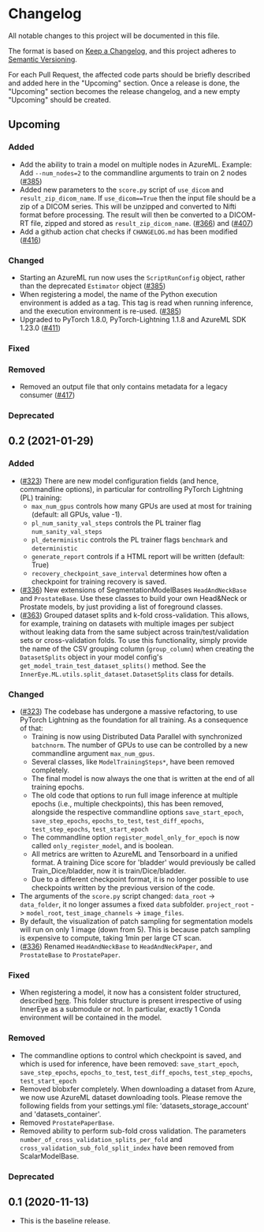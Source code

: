 # Changelog
All notable changes to this project will be documented in this file.

The format is based on [Keep a Changelog](https://keepachangelog.com/en/1.0.0/),
and this project adheres to [Semantic Versioning](https://semver.org/spec/v2.0.0.html).

For each Pull Request, the affected code parts should be briefly described and added here in the "Upcoming" section.
Once a release is done, the "Upcoming" section becomes the release changelog, and a new empty "Upcoming" should be
created.
 
## Upcoming

### Added 
- Add the ability to train a model on multiple nodes in AzureML. Example: Add `--num_nodes=2` to the commandline 
    arguments to train on 2 nodes ([#385](https://github.com/microsoft/InnerEye-DeepLearning/pull/385))
- Added new parameters to the `score.py` script of `use_dicom` and `result_zip_dicom_name`. If `use_dicom==True` 
    then the input file should be
    a zip of a DICOM series. This will be unzipped and converted to Nifti format before processing. The 
    result will then be converted to a DICOM-RT file, zipped and stored as `result_zip_dicom_name`. 
    ([#366](https://github.com/microsoft/InnerEye-DeepLearning/pull/366)) and ([#407](https://github.com/microsoft/InnerEye-DeepLearning/pull/407))
- Add a github action chat checks if `CHANGELOG.md` has been modified ([#416](https://github.com/microsoft/InnerEye-DeepLearning/pull/416))

### Changed
- Starting an AzureML run now uses the `ScriptRunConfig` object, rather than the deprecated `Estimator` object ([#385](https://github.com/microsoft/InnerEye-DeepLearning/pull/385))
- When registering a model, the name of the Python execution environment is added as a tag. This tag is read when running inference, and the execution environment
    is re-used. ([#385](https://github.com/microsoft/InnerEye-DeepLearning/pull/385)) 
-  Upgraded to PyTorch 1.8.0, PyTorch-Lightning 1.1.8 and AzureML SDK 1.23.0 ([#411](https://github.com/microsoft/InnerEye-DeepLearning/pull/411))

### Fixed

### Removed
- Removed an output file that only contains metadata for a legacy consumer ([#417](https://github.com/microsoft/InnerEye-DeepLearning/pull/417))

### Deprecated

## 0.2 (2021-01-29)

### Added
- ([#323](https://github.com/microsoft/InnerEye-DeepLearning/pull/323)) There are new model configuration fields 
(and hence, commandline options), in particular for controlling PyTorch Lightning (PL) training: 
  - `max_num_gpus` controls how many GPUs are used at most for training (default: all GPUs, value -1).
  - `pl_num_sanity_val_steps` controls the PL trainer flag `num_sanity_val_steps`
  - `pl_deterministic` controls the PL trainer flags `benchmark` and `deterministic`
  - `generate_report` controls if a HTML report will be written (default: True) 
  - `recovery_checkpoint_save_interval` determines how often a checkpoint for training recovery is saved.
- ([#336](https://github.com/microsoft/InnerEye-DeepLearning/pull/336)) New extensions of SegmentationModelBases `HeadAndNeckBase` and `ProstateBase`. 
Use these classes to build your own Head&Neck or Prostate models, by just providing a 
list of foreground classes.
- ([#363](https://github.com/microsoft/InnerEye-DeepLearning/pull/363)) Grouped dataset splits and k-fold cross-validation. This allows, for example, 
training on datasets with multiple images per subject without leaking data from the 
same subject across train/test/validation sets or cross-validation folds. To use this 
functionality, simply provide the name of the CSV grouping column (`group_column`) when creating the `DatasetSplits` object in your model config's `get_model_train_test_dataset_splits()` method. See the `InnerEye.ML.utils.split_dataset.DatasetSplits` class for details.

### Changed

- ([#323](https://github.com/microsoft/InnerEye-DeepLearning/pull/323)) The codebase has undergone a massive 
refactoring, to use PyTorch Lightning as the foundation for all training. As a consequence of that:
  - Training is now using Distributed Data Parallel with synchronized `batchnorm`. The number of GPUs to use can be 
  controlled by a new commandline argument `max_num_gpus`.
  - Several classes, like `ModelTrainingSteps*`, have been removed completely.
  - The final model is now always the one that is written at the end of all training epochs.
  - The old code that options to run full image inference at multiple epochs (i.e., multiple checkpoints), this
  has been removed, alongside the respective commandline options `save_start_epoch`, `save_step_epochs`, 
  `epochs_to_test`, `test_diff_epochs`, `test_step_epochs`, `test_start_epoch`
  - The commandline option `register_model_only_for_epoch` is now called `only_register_model`, and is boolean.
  - All metrics are written to AzureML and Tensorboard in a unified format. A training Dice score for 'bladder' would
  previously be called Train_Dice/bladder, now it is train/Dice/bladder.
  - Due to a different checkpoint format, it is no longer possible to use checkpoints written
  by the previous version of the code.
- The arguments of the `score.py` script changed: `data_root` -> `data_folder`, it no longer assumes a fixed
`data` subfolder. `project_root` -> `model_root`, `test_image_channels` -> `image_files`.
- By default, the visualization of patch sampling for segmentation models will run on only 1 image (down from 5).
This is because patch sampling is expensive to compute, taking 1min per large CT scan.
- ([#336](https://github.com/microsoft/InnerEye-DeepLearning/pull/336)) Renamed `HeadAndNeckBase` to `HeadAndNeckPaper`,
and `ProstateBase` to `ProstatePaper`.

### Fixed
- When registering a model, it now has a consistent folder structured, described [here](docs/deploy_on_aml.md). This
folder structure is present irrespective of using InnerEye as a submodule or not. In particular, exactly 1 Conda
environment will be contained in the model.

### Removed
- The commandline options to control which checkpoint is saved, and which is used for inference, have been removed:
`save_start_epoch`, `save_step_epochs`, `epochs_to_test`, `test_diff_epochs`, `test_step_epochs`, `test_start_epoch`
- Removed blobxfer completely. When downloading a dataset from Azure, we now use AzureML dataset downloading tools.
Please remove the following fields from your settings.yml file: 'datasets_storage_account' and 'datasets_container'. 
- Removed `ProstatePaperBase`.
- Removed ability to perform sub-fold cross validation. The parameters `number_of_cross_validation_splits_per_fold` 
and `cross_validation_sub_fold_split_index` have been removed from ScalarModelBase.

### Deprecated

## 0.1 (2020-11-13)
- This is the baseline release.
